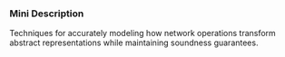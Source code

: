 ### Mini Description

Techniques for accurately modeling how network operations transform abstract representations while maintaining soundness guarantees.

